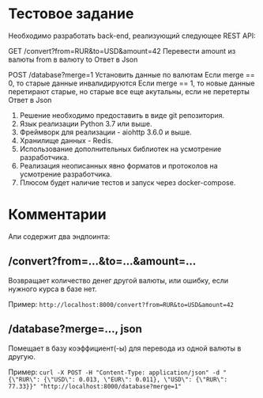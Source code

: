 # Тестовое задание
Необходимо разработать back-end, реализующий следующее REST API:

GET /convert?from=RUR&to=USD&amount=42
Перевести amount из валюты from в валюту to
Ответ в Json

POST /database?merge=1
Установить данные по валютам
Если merge == 0, то старые данные инвалидируются
Если merge == 1, то новые данные перетирают старые, но старые все еще акутальны, если не
перетерты
Ответ в Json

1. Решение необходимо предоставить в виде git репозитория.
2. Язык реализации Python 3.7 или выше.
3. Фреймворк для реализации - aiohttp 3.6.0 и выше.
4. Хранилище данных - Redis.
5. Использование дополнительных библиотек на усмотрение разработчика.
6. Реализация неописанных явно форматов и протоколов на усмотрение разработчика.
7. Плюсом будет наличие тестов и запуск через docker-compose.


# Комментарии
Апи содержит два эндпоинта:

## /convert?from=...&to=...&amount=...

Возвращает количество денег другой валюты, или ошибку, если нужного курса в базе нет.

Пример: `http://localhost:8000/convert?from=RUR&to=USD&amount=42`

## /database?merge=..., json

Помещает в базу коэффициент(-ы) для перевода из одной валюты в другую.

Пример: `curl -X POST -H "Content-Type: application/json" -d "{\"RUR\": {\"USD\": 0.013, \"EUR\": 0.011}, \"USD\": {\"RUR\": 77.33}}" "http://localhost:8000/database?merge=1"`
